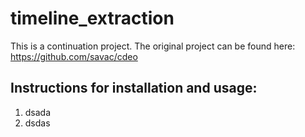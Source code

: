 # timeline_extraction

This is a continuation project. The original project can be found here: https://github.com/savac/cdeo


## Instructions for installation and usage:

1.  dsada
2.  dsdas 
